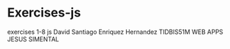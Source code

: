 # Exercises-js
exercises 1-8 js
David Santiago Enriquez Hernandez TIDBIS51M WEB APPS JESUS SIMENTAL
